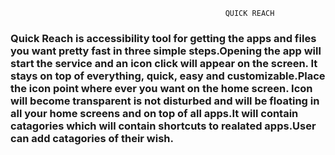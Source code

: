                                                     QUICK REACH 


### Quick Reach  is accessibility  tool for getting the apps and files you want  pretty fast in three simple steps.Opening the app will start the service and an icon click will appear on the screen. It stays on top of everything, quick, easy and customizable.Place the icon point where ever you want on the home screen. Icon will become transparent is not disturbed and will be floating in all your home screens and on top of all apps.It will contain catagories which will contain shortcuts to realated apps.User can add catagories of their wish.


